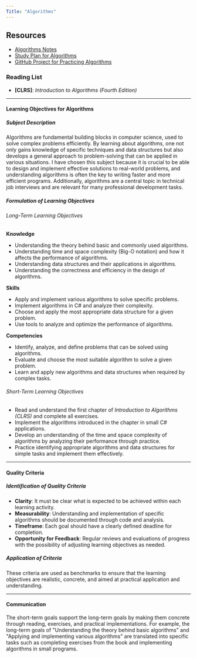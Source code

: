 ```yaml
---
Title: "Algorithms"
---
```


## Resources

- [Algorithms Notes](AlgorithmsNotes.md)
- [Study Plan for Algorithms](AlgorithmsStudyPlan.md)
- [GitHub Project for Practicing Algorithms](https://github.com/Trygvemb/AlgorithmPractice)

### Reading List

- **[CLRS]**: _Introduction to Algorithms (Fourth Edition)_

---

#### Learning Objectives for Algorithms

##### Subject Description

Algorithms are fundamental building blocks in computer science, used to solve complex problems efficiently. By learning about algorithms, one not only gains knowledge of specific techniques and data structures but also develops a general approach to problem-solving that can be applied in various situations. I have chosen this subject because it is crucial to be able to design and implement effective solutions to real-world problems, and understanding algorithms is often the key to writing faster and more efficient programs. Additionally, algorithms are a central topic in technical job interviews and are relevant for many professional development tasks.

##### Formulation of Learning Objectives

###### Long-Term Learning Objectives

**Knowledge**

- Understanding the theory behind basic and commonly used algorithms.
- Understanding time and space complexity (Big-O notation) and how it affects the performance of algorithms.
- Understanding data structures and their applications in algorithms.
- Understanding the correctness and efficiency in the design of algorithms.

**Skills**

- Apply and implement various algorithms to solve specific problems.
- Implement algorithms in C# and analyze their complexity.
- Choose and apply the most appropriate data structure for a given problem.
- Use tools to analyze and optimize the performance of algorithms.

**Competencies**

- Identify, analyze, and define problems that can be solved using algorithms.
- Evaluate and choose the most suitable algorithm to solve a given problem.
- Learn and apply new algorithms and data structures when required by complex tasks.

###### Short-Term Learning Objectives

- Read and understand the first chapter of _Introduction to Algorithms (CLRS)_ and complete all exercises.
- Implement the algorithms introduced in the chapter in small C# applications.
- Develop an understanding of the time and space complexity of algorithms by analyzing their performance through practice.
- Practice identifying appropriate algorithms and data structures for simple tasks and implement them effectively.

---

#### Quality Criteria

##### Identification of Quality Criteria

- **Clarity**: It must be clear what is expected to be achieved within each learning activity.
- **Measurability**: Understanding and implementation of specific algorithms should be documented through code and analysis.
- **Timeframe**: Each goal should have a clearly defined deadline for completion.
- **Opportunity for Feedback**: Regular reviews and evaluations of progress with the possibility of adjusting learning objectives as needed.

##### Application of Criteria

These criteria are used as benchmarks to ensure that the learning objectives are realistic, concrete, and aimed at practical application and understanding.

---

#### Communication

The short-term goals support the long-term goals by making them concrete through reading, exercises, and practical implementations. For example, the long-term goals of "Understanding the theory behind basic algorithms" and "Applying and implementing various algorithms" are translated into specific tasks such as completing exercises from the book and implementing algorithms in small programs.
